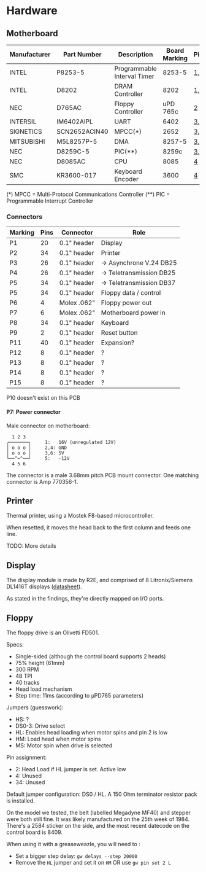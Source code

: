 # Hardware

## Motherboard


Manufacturer | Part Number   | Description | Board Marking | Pictures | Documentation
------------ | ------------- | ----------- | ------------- | -------- | -------------
INTEL        | P8253-5       | Programmable Interval Timer | 8253-5 | [1](../images/motherboard_1.jpg),[2](../images/motherboard_2.jpg) | [Datasheet](datasheets/P8253-5.pdf)
INTEL        | D8202         | DRAM Controller | 8202 | [1](../images/motherboard_1.jpg),[2](../images/motherboard_2.jpg) | [Datasheet](datasheets/8202.pdf)
NEC          | D765AC        | Floppy Controller | uPD 765c | [2](../images/motherboard_2.jpg) | [Datasheet](datasheets/UPD765.pdf)
INTERSIL     | IM6402AIPL    | UART | 6402 | [3](../images/motherboard_3.jpg),[4](../images/motherboard_4.jpg) | [Datasheet](datasheets/IM6402-IM6403.pdf)
SIGNETICS    | SCN2652ACIN40 | MPCC(*) | 2652 | [3](../images/motherboard_3.jpg),[4](../images/motherboard_4.jpg) | [Datasheet](datasheets/SCN2652.pdf)
MITSUBISHI   | M5L8257P-5    | DMA | 8257-5 | [3](../images/motherboard_3.jpg),[4](../images/motherboard_4.jpg) | [Datasheet](datasheets/M5L8257P-5.pdf)
NEC          | D8259C-5      | PIC(**) | 8259c | [3](../images/motherboard_3.jpg),[4](../images/motherboard_4.jpg) | [Datasheet](datasheets/D8259C.pdf)
NEC          | D8085AC       | CPU | 8085 | [4](../images/motherboard_4.jpg) | [Datasheet](datasheets/NEC_uPD8085AH.pdf)
SMC          | KR3600-017    | Keyboard Encoder | 3600 | [4](../images/motherboard_4.jpg) | [Datasheet](datasheets/KR3600.pdf)

(*)  MPCC = Multi-Protocol Communications Controller
(**) PIC = Programmable Interrupt Controller


### Connectors

Marking | Pins | Connector   | Role
------- | ---- | ---------   | -------------------------
P1      | 20   | 0.1" header | Display
P2      | 34   | 0.1" header | Printer
P3      | 26   | 0.1" header | -> Asynchrone V.24 DB25
P4      | 26   | 0.1" header | -> Teletransmission DB25
P5      | 34   | 0.1" header | -> Teletransmission DB37
P5      | 34   | 0.1" header | Floppy data / control
P6      | 4    | Molex .062" | Floppy power out
P7      | 6    | Molex .062" | Motherboard power in
P8      | 34   | 0.1" header | Keyboard
P9      | 2    | 0.1" header | Reset button
P11     | 40   | 0.1" header | Expansion?
P12     | 8    | 0.1" header | ?
P13     | 8    | 0.1" header | ?
P14     | 8    | 0.1" header | ?
P15     | 8    | 0.1" header | ?

P10 doesn't exist on this PCB

#### P7: Power connector

Male connector on motherboard:
```
  1 2 3
╭───────╮     1:   16V (unregulated 12V)
│ o o o │     2,4: GND
│ o o o │     3,6: 5V
└──^─^──┘     5:   -12V
  4 5 6
```

The connector is a male 3.68mm pitch PCB mount connector. One matching connector is Amp 770356-1.

## Printer

Thermal printer, using a Mostek F8-based microcontroller.

When resetted, it moves the head back to the first column and feeds one line.

TODO: More details

## Display

The display module is made by R2E, and comprised of 8 Litronix/Siemens DL1416T displays ([datasheet](datasheets/DL1416T.pdf)).

As stated in the findings, they're directly mapped on I/O ports.

## Floppy

The floppy drive is an Olivetti FD501.

Specs:
* Single-sided (although the control board supports 2 heads)
* 75% height (61mm)
* 300 RPM
* 48 TPI
* 40 tracks
* Head load mechanism
* Step time: 11ms (according to µPD765 parameters)

Jumpers (guesswork):
* HS: ?
* DS0-3: Drive select
* HL: Enables head loading when motor spins and pin 2 is low
* HM: Load head when motor spins 
* MS: Motor spin when drive is selected

Pin assignment:
* 2: Head Load if HL jumper is set. Active low
* 4: Unused
* 34: Unused

Default jumper configuration: DS0 / HL. A 150 Ohm terminator resistor pack is installed.

On the model we tested, the belt (labelled Megadyne MF40) and stepper were both still fine.
It was likely manufactured on the 25th week of 1984. There's a 2584 sticker on the side, and the most recent datecode on the control board is 8409.

When using it with a greaseweazle, you will need to :
* Set a bigger step delay: `gw delays --step 20000`
* Remove the `HL` jumper and set it on `HM` OR use `gw pin set 2 L`
